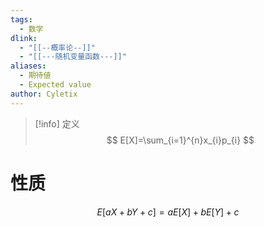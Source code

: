 ```yaml
---
tags:
  - 数学
dlink:
  - "[[--概率论--]]"
  - "[[---随机变量函数---]]"
aliases:
  - 期待値
  - Expected value
author: Cyletix
---
```

>[!info] 定义
> $$
> E[X]=\sum_{i=1}^{n}x_{i}p_{i}
> $$
# 性质
$$E[aX+bY+c]=aE[X]+bE[Y]+c$$
